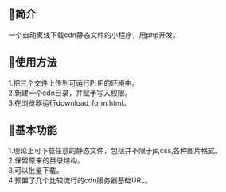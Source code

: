 ## 📍简介
  一个自动离线下载cdn静态文件的小程序，用php开发。<br/>
## 📍使用方法
  1.把三个文件上传到可运行PHP的环境中。<br/>
  2.新建一个cdn目录，并赋予写入权限。<br/>
  3.在浏览器运行download_form.html。<br/>
## 📍基本功能
  1.理论上可下载任意的静态文件，包括并不限于js,css,各种图片格式。<br/>
  2.保留原来的目录结构。<br/>
  3.可以批量下载。<br/>
  4.预置了几个比较流行的cdn服务器基础URL。<br/>
